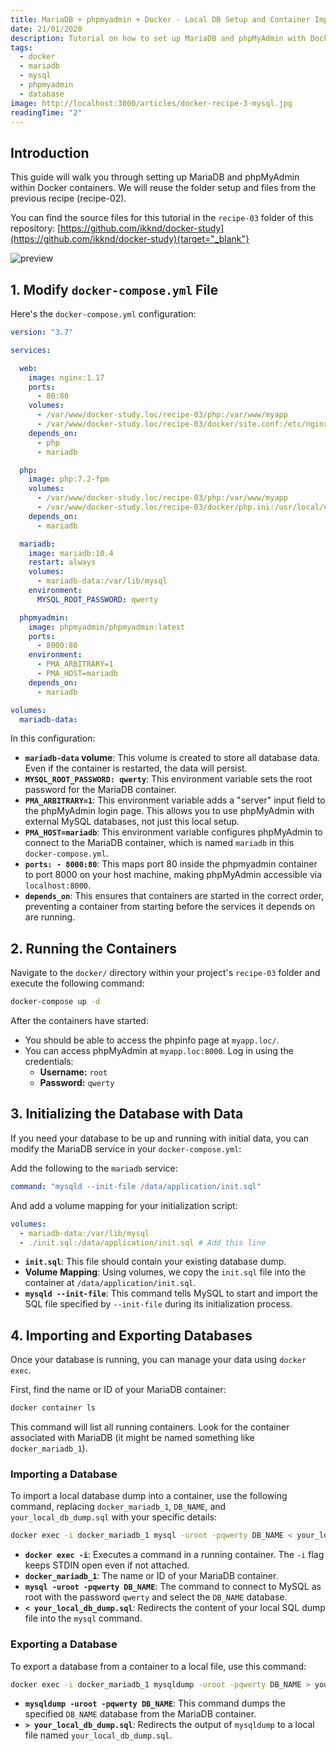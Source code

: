 ```yaml
---
title: MariaDB + phpmyadmin + Docker - Local DB Setup and Container Import/Export
date: 21/01/2020
description: Tutorial on how to set up MariaDB and phpMyAdmin with Docker, including importing and exporting databases from containers.
tags:
  - docker
  - mariadb
  - mysql
  - phpmyadmin
  - database
image: http://localhost:3000/articles/docker-recipe-3-mysql.jpg
readingTime: "2"
---
```


## Introduction

This guide will walk you through setting up MariaDB and phpMyAdmin within Docker containers. We will reuse the folder setup and files from the previous recipe (recipe-02).

You can find the source files for this tutorial in the `recipe-03` folder of this repository: [https://github.com/ikknd/docker-study](https://github.com/ikknd/docker-study){target="_blank"}

![preview](/articles/docker-recipe-3-mysql.jpg)

## 1. Modify `docker-compose.yml` File

Here's the `docker-compose.yml` configuration:

```yaml
version: "3.7"

services:

  web:
    image: nginx:1.17
    ports:
      - 80:80
    volumes:
      - /var/www/docker-study.loc/recipe-03/php:/var/www/myapp
      - /var/www/docker-study.loc/recipe-03/docker/site.conf:/etc/nginx/conf.d/site.conf
    depends_on:
      - php
      - mariadb

  php:
    image: php:7.2-fpm
    volumes:
      - /var/www/docker-study.loc/recipe-03/php:/var/www/myapp
      - /var/www/docker-study.loc/recipe-03/docker/php.ini:/usr/local/etc/php/php.ini
    depends_on:
      - mariadb

  mariadb:
    image: mariadb:10.4
    restart: always
    volumes:
      - mariadb-data:/var/lib/mysql
    environment:
      MYSQL_ROOT_PASSWORD: qwerty

  phpmyadmin:
    image: phpmyadmin/phpmyadmin:latest
    ports:
      - 8000:80
    environment:
      - PMA_ARBITRARY=1
      - PMA_HOST=mariadb
    depends_on:
      - mariadb

volumes:
  mariadb-data:
```

In this configuration:

*   **`mariadb-data` volume**: This volume is created to store all database data. Even if the container is restarted, the data will persist.
*   **`MYSQL_ROOT_PASSWORD: qwerty`**: This environment variable sets the root password for the MariaDB container.
*   **`PMA_ARBITRARY=1`**: This environment variable adds a "server" input field to the phpMyAdmin login page. This allows you to use phpMyAdmin with external MySQL databases, not just this local setup.
*   **`PMA_HOST=mariadb`**: This environment variable configures phpMyAdmin to connect to the MariaDB container, which is named `mariadb` in this `docker-compose.yml`.
*   **`ports: - 8000:80`**: This maps port 80 inside the phpmyadmin container to port 8000 on your host machine, making phpMyAdmin accessible via `localhost:8000`.
*   **`depends_on`**: This ensures that containers are started in the correct order, preventing a container from starting before the services it depends on are running.

## 2. Running the Containers

Navigate to the `docker/` directory within your project's `recipe-03` folder and execute the following command:

```bash
docker-compose up -d
```

After the containers have started:

*   You should be able to access the phpinfo page at `myapp.loc/`.
*   You can access phpMyAdmin at `myapp.loc:8000`. Log in using the credentials:
    *   **Username:** `root`
    *   **Password:** `qwerty`

## 3. Initializing the Database with Data

If you need your database to be up and running with initial data, you can modify the MariaDB service in your `docker-compose.yml`:

Add the following to the `mariadb` service:

```yaml
command: "mysqld --init-file /data/application/init.sql"
```

And add a volume mapping for your initialization script:

```yaml
volumes:
  - mariadb-data:/var/lib/mysql
  - ./init.sql:/data/application/init.sql # Add this line
```

*   **`init.sql`**: This file should contain your existing database dump.
*   **Volume Mapping**: Using volumes, we copy the `init.sql` file into the container at `/data/application/init.sql`.
*   **`mysqld --init-file`**: This command tells MySQL to start and import the SQL file specified by `--init-file` during its initialization process.

## 4. Importing and Exporting Databases

Once your database is running, you can manage your data using `docker exec`.

First, find the name or ID of your MariaDB container:

```bash
docker container ls
```

This command will list all running containers. Look for the container associated with MariaDB (it might be named something like `docker_mariadb_1`).

### Importing a Database

To import a local database dump into a container, use the following command, replacing `docker_mariadb_1`, `DB_NAME`, and `your_local_db_dump.sql` with your specific details:

```bash
docker exec -i docker_mariadb_1 mysql -uroot -pqwerty DB_NAME < your_local_db_dump.sql
```

*   **`docker exec -i`**: Executes a command in a running container. The `-i` flag keeps STDIN open even if not attached.
*   **`docker_mariadb_1`**: The name or ID of your MariaDB container.
*   **`mysql -uroot -pqwerty DB_NAME`**: The command to connect to MySQL as root with the password `qwerty` and select the `DB_NAME` database.
*   **`< your_local_db_dump.sql`**: Redirects the content of your local SQL dump file into the `mysql` command.

### Exporting a Database

To export a database from a container to a local file, use this command:

```bash
docker exec -i docker_mariadb_1 mysqldump -uroot -pqwerty DB_NAME > your_local_db_dump.sql
```

*   **`mysqldump -uroot -pqwerty DB_NAME`**: This command dumps the specified `DB_NAME` database from the MariaDB container.
*   **`> your_local_db_dump.sql`**: Redirects the output of `mysqldump` to a local file named `your_local_db_dump.sql`.
